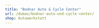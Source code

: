 ```yaml
---
title: "Bodnar Auto & Cycle Center"
url: /dumas/bodnar-auto-und-cycle-center/
shop: Autowerkstatt
---
```

